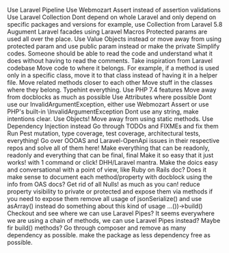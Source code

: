 Use Laravel Pipeline
Use Webmozart Assert instead of assertion validations
Use Laravel Collection
Dont depend on whole Laravel and only depend on specific packages and versions
    for example, use Collection from Laravel 5.8
Augument Laravel facades using Laravel Macros
Protected params are used all over the place. Use Value Objects instead or move away from using
    protected param and use public param instead or make the private
Simplify codes. Someone should be able to read the code and understand what it does
    without having to read the comments. Take inspiration from Laravel codebase
Move code to where it belongs. For example, if a method is used only in a specific class, move it to that class
    instead of having it in a helper file. Move related methods closer to each other
    Move stuff in the classes where they belong.
Typehint everything. Use PHP 7.4 features
    Move away from docblocks as much as possible
Use Attributes where possible
Dont use our InvalidArgumentException, either use Webmozart Assert or use PHP's built-in \InvalidArgumentException
Dont use any string, make intentions clear. Use Objects!
Move away from using static methods. Use Dependency Injection instead
Go through TODOs and FIXMEs and fix them
Run Pest mutation, type coverage, test coverage, architectural tests, everything!
Go over OOOAS and Laravel-OpenApi issues in their respective repos and solve all of them here!
Make everything that can be readonly, readonly and everything that can be final, final
Make it so easy that it just works! with 1 command or click! DHH/Laravel mantra.
Make the doics easy and conversational with a point of view, like Ruby on Rails doc?
Does it make sense to document each method/property with docblock using the info from OAS docs?
Get rid of all Nulls! as much as you can!
reduce property visibility to private or protected and expose them via methods
    if you need to expose them
remove all usage of jsonSerialize() and use asArray() instead
do something about this kind of usage ...())->build()
Checkout and see where we can use Laravel Pipes? It seems everywhere we are using
    a chain of methods, we can use Laravel Pipes instead? Maybe fir build() methods?
Go through composer and remove as many dependency as possible. make the package as less dependency free as possible.